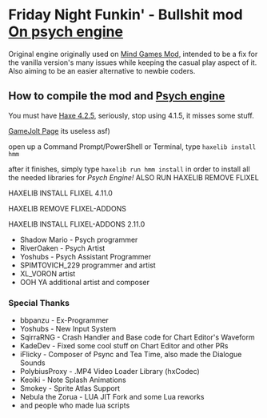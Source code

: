 # Friday Night Funkin' - Bullshit mod [On psych engine](https://github.com/ShadowMario/FNF-PsychEngine)
Original engine originally used on [Mind Games Mod](https://gamebanana.com/mods/301107), intended to be a fix for the vanilla version's many issues while keeping the casual play aspect of it. Also aiming to be an easier alternative to newbie coders.

## How to compile the mod and [Psych engine](https://github.com/ShadowMario/FNF-PsychEngine)
You must have [Haxe 4.2.5](https://haxe.org/download/version/4.2.5//), seriously, stop using 4.1.5, it misses some stuff.

[GameJolt Page](https://gamejolt.com/games/bullshit_mod/815517) its useless asf)

open up a Command Prompt/PowerShell or Terminal, type `haxelib install hmm`

after it finishes, simply type `haxelib run hmm install` in order to install all the needed libraries for *Psych Engine!*
ALSO RUN HAXELIB REMOVE FLIXEL

HAXELIB INSTALL FLIXEL 4.11.0

HAXELIB REMOVE FLIXEL-ADDONS

HAXELIB INSTALL FLIXEL-ADDONS 2.11.0


* Shadow Mario -  Psych programmer
* RiverOaken -  Psych Artist
* Yoshubs - Psych Assistant Programmer
* SPIMTOVICH_229 programmer and artist
* XL_VORON artist
* OOH YA additional artist and composer

### Special Thanks
* bbpanzu - Ex-Programmer
* Yoshubs - New Input System
* SqirraRNG - Crash Handler and Base code for Chart Editor's Waveform
* KadeDev - Fixed some cool stuff on Chart Editor and other PRs
* iFlicky - Composer of Psync and Tea Time, also made the Dialogue Sounds
* PolybiusProxy - .MP4 Video Loader Library (hxCodec)
* Keoiki - Note Splash Animations
* Smokey - Sprite Atlas Support
* Nebula the Zorua - LUA JIT Fork and some Lua reworks
* and people who made lua scripts
